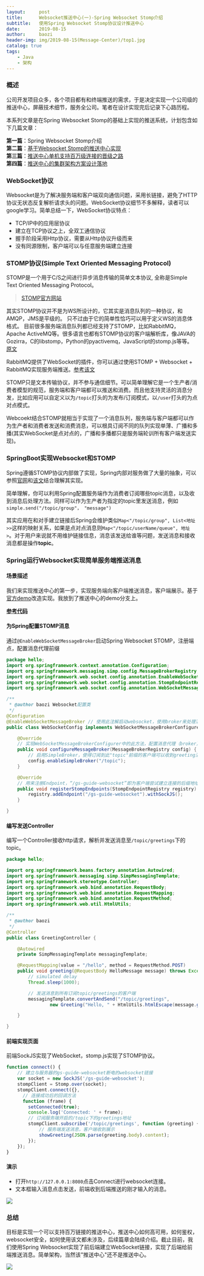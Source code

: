 ```yaml
---
layout:     post
title:      Websocket推送中心(一)-Spring Websocket Stomp介绍
subtitle:   使用Spring Websocket Stomp协议设计推送中心
date:       2019-08-15
author:     baozi
header-img: img/2019-08-15(Message-Center)/top1.jpg
catalog: true 						
tags:								
    - Java
    - 架构
---
```


### 概述
公司开发项目众多，各个项目都有和终端推送的需求，于是决定实现一个公司级的推送中心，屏蔽技术细节，服务全公司。笔者在设计实现完后记录下心路历程。

本系列文章是在Spring Websocket Stomp的基础上实现的推送系统，计划包含如下几篇文章：

**第一篇**：Spring Websocket Stomp介绍<br>
**第二篇**：[基于Websocket Stomp的推送中心实现](https://shibd.github.io/2019/08/16/Message-Center-2/)<br>
**第三篇**：[推送中心单机支持百万级连接的晋级之路](https://shibd.github.io/2019/08/17/Message-Center-3/)<br>
**第四篇**：[推送中心的集群架构方案设计落地](https://shibd.github.io/2019/08/18/Message-Center-4/)<br>

### WebSocket协议
Websocket是为了解决服务端和客户端双向通信问题，采用长链接，避免了HTTP协议无状态反复解析请求头的问题。WebSocket协议细节不多解释，读者可以google学习。简单总结一下，WebSocket协议特点：
- TCP/IP中的应用层协议
- 建立在TCP协议之上，全双工通信协议
- 握手阶段采用Http协议，需要从Http协议升级而来
- 没有同源限制，客户端可以与任意服务端建立连接

### STOMP协议(Simple Text Oriented Messaging Protocol)
STOMP是一个用于C/S之间进行异步消息传输的简单文本协议, 全称是Simple Text Oriented Messaging Protocol。

>[STOMP官方网站](http://stomp.github.io/index.html)

其实STOMP协议并不是为WS所设计的，它其实是消息队列的一种协议，和AMQP，JMS是平级的。 只不过由于它的简单性恰巧可以用于定义WS的消息体格式。
目前很多服务端消息队列都已经支持了STOMP，比如RabbitMQ，Apache ActiveMQ等。很多语言也都有STOMP协议的客户端解析库，像JAVA的Gozirra，C的libstomp，Python的pyactivemq，JavaScript的stomp.js等等。[原文](https://juejin.im/post/5b7071ade51d45665816f8c0)

RabbitMQ提供了WebSocket的插件，你可以通过使用STOMP + Websocket + RabbitMQ实现服务端推送。[参考该文](https://www.ibm.com/developerworks/cn/opensource/os-cn-rabbit-mq/index.html)

STOMP只是文本传输协议，并不参与通信细节。可以简单理解它是一个生产者/消费者模型的规范，服务端和客户端都可以推送和消费。而且他支持灵活的消息分发，比如应用可以自定义以为`/topic`打头的为发布/订阅模式，以`/user`打头的为点对点模式。

Webcoekt结合STOMP就相当于实现了一个消息队列，服务端与客户端都可以作为生产者和消费者发送和消费消息，可以根具订阅不同的队列实现单薄、广播和多播(其实WebSocket是点对点的，广播和多播都只是服务端轮训所有客户端发送实现)。

### SpringBoot实现Websocket和STOMP
Spring遵循STOMP协议内部做了实现，Spring内部对服务做了大量的抽象，可以参照[官网](https://docs.spring.io/spring/docs/5.0.0.BUILD-SNAPSHOT/spring-framework-reference/html/websocket.html)和[该文](https://juejin.im/post/5b7071ade51d45665816f8c0#heading-20)结合理解其实现。

简单理解，你可以利用Spring配置服务端作为消费者订阅哪些topic消息，以及收到消息后处理方法。同样可以作为生产者为指定的topic里发送消息，例如`simple.send("/topic/group"， "message")`

其实应用在和对手建立链接后Spring会维护类似`Map<"/topic/group", List<地址>>`这样的映射关系，如果是点对点消息则`Map<"/topic/userName/queue", 地址>`。对于用户来说就不用维护链接信息，消息该发送给谁等问题，发送消息和接收消息都是操作**topic**。

### Spring运行Websocket实现简单服务端推送消息
#### 场景描述
我们来实现推送中心的第一步，实现服务端向客户端推送消息，客户端展示。基于[官方demo](https://spring.io/guides/gs/messaging-stomp-websocket/)改造实现。我放到了推送中心的demo分支上。

**[参考代码](https://github.com/shibd/socket.io.java.server.biz/tree/simple/demo)**

#### 为Spring配置STOMP消息
通过`@EnableWebSocketMessageBroker`启动Spring Websocket STOMP，注册端点，配置消息代理前缀
``` java
package hello;
import org.springframework.context.annotation.Configuration;
import org.springframework.messaging.simp.config.MessageBrokerRegistry;
import org.springframework.web.socket.config.annotation.EnableWebSocketMessageBroker;
import org.springframework.web.socket.config.annotation.StompEndpointRegistry;
import org.springframework.web.socket.config.annotation.WebSocketMessageBrokerConfigurer;

/**
 * @author baozi Websocket配置类
 */
@Configuration
@EnableWebSocketMessageBroker // 使用此注解启动websocket，使用broker来处理消息
public class WebSocketConfig implements WebSocketMessageBrokerConfigurer {

	@Override
	// 实现WebSocketMessageBrokerConfigurer中的此方法，配置消息代理（broker）
	public void configureMessageBroker(MessageBrokerRegistry config) {
		// 启用SimpleBroker，使得订阅到此"topic"前缀的客户端可以收到greeting消息.
		config.enableSimpleBroker("/topic");
	}

	@Override
	// 用来注册Endpoint，“/gs-guide-websocket”即为客户端尝试建立连接的后缀地址。
	public void registerStompEndpoints(StompEndpointRegistry registry) {
		registry.addEndpoint("/gs-guide-websocket").withSockJS();
	}

}
```

#### 编写发送Controller
编写一个Controller接收http请求，解析并发送消息至`/topic/greetings`下的topic。
``` java
package hello;

import org.springframework.beans.factory.annotation.Autowired;
import org.springframework.messaging.simp.SimpMessagingTemplate;
import org.springframework.stereotype.Controller;
import org.springframework.web.bind.annotation.RequestBody;
import org.springframework.web.bind.annotation.RequestMapping;
import org.springframework.web.bind.annotation.RequestMethod;
import org.springframework.web.util.HtmlUtils;

/**
 * @author baozi
 */
@Controller
public class GreetingController {

	@Autowired
	private SimpMessagingTemplate messagingTemplate;

	@RequestMapping(value = "/hello", method = RequestMethod.POST)
	public void greeting(@RequestBody HelloMessage message) throws Exception {
		// simulated delay
		Thread.sleep(1000);

		// 发送消息到所有订阅topic/greetings的客户端
		messagingTemplate.convertAndSend("/topic/greetings",
				new Greeting("Hello, " + HtmlUtils.htmlEscape(message.getName()) + "!"));

	}

}
```
#### 前端实现页面
前端SockJS实现了WebSocket，stomp.js实现了STOMP协议。
``` javascript
function connect() {
    // 建立与服务器的gs-guide-websocket断电的websocket链接
    var socket = new SockJS('/gs-guide-websocket');
    stompClient = Stomp.over(socket);
    stompClient.connect({}, 
      // 连接成功后的回调方法
      function (frame) {
        setConnected(true);
        console.log('Connected: ' + frame);
        // 订阅服务端开启的/topic下的greetings地址
        stompClient.subscribe('/topic/greetings', function (greeting) {
            // 服务端发送消息，客户端收到展示
            showGreeting(JSON.parse(greeting.body).content);
        });
    });
}
```

#### 演示

- 打开`http://127.0.0.1:8080`点击Connect进行websocket连接。
- 文本框输入消息点击发送，前端收到后端推送的刚才输入的消息。

![](/img/2019-08-15(Message-Center)/msg-ui.jpg)


### 总结
目标是实现一个可以支持百万链接的推送中心，推送中心如何高可用，如何鉴权，websocket安全，如何使用该文都未涉及，后续篇章会陆续介绍。截止目前，我们使用Spring Websocket实现了前后端建立WebSocket链接，实现了后端给前端推送消息。简单架构，当然该"推送中心"还不是推送中心。

![](/img/2019-08-15(Message-Center)/architecture1.jpg)